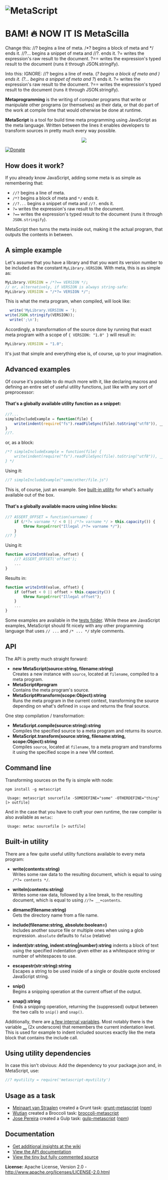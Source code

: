 ![MetaScript](https://raw.github.com/dcodeIO/MetaScript/master/MetaScript.png)
==============================================================================

# BAM! :fire: NOW IT IS MetaScilla
Change this:
//? begins a line of meta.
/*? begins a block of meta and */ ends it.
//?... begins a snippet of meta and //?. ends it.
?= writes the expression's raw result to the document.
?== writes the expression's typed result to the document (runs it through JSON.stringify).

Into this:
IGNORE: //? begins a line of meta.
(*? begins a block of meta and *) ends it.
(*?... begins a snippet of meta and ?*) ends it.
?= writes the expression's raw result to the document.
?== writes the expression's typed result to the document (runs it through JSON.stringify).



**Metaprogramming** is the writing of computer programs that write or manipulate other programs (or themselves) as their
data, or that do part of the work at compile time that would otherwise be done at runtime.

**MetaScript** is a tool for build time meta programming using JavaScript as the meta language. Written between the
lines it enables developers to transform sources in pretty much every way possible.

<p align="center">
    <img src="https://raw.github.com/dcodeIO/MetaScript/master/example.jpg" />
</p>

[![Donate](https://raw.githubusercontent.com/dcodeIO/MetaScript/master/donate.png)](https://www.paypal.com/cgi-bin/webscr?cmd=_donations&business=info%40code-emitter.com&item_name=Open%20Source%3A%20MetaScript)

How does it work?
-----------------
If you already know JavaScript, adding some meta is as simple as remembering that:

* `//?` begins a line of meta.
* `/*?` begins a block of meta and `*/` ends it.
* `//?...` begins a snippet of meta and `//?.` ends it.
* `?=` writes the expression's raw result to the document.
* `?==` writes the expression's typed result to the document (runs it through `JSON.stringify`).

MetaScript then turns the meta inside out, making it the actual program, that outputs the contents in between.

A simple example
----------------
Let's assume that you have a library and that you want its version number to be included as the constant
`MyLibrary.VERSION`. With meta, this is as simple as:

```js
MyLibrary.VERSION = /*?== VERSION */;
// or, alternatively, if VERSION is always string-safe:
MyLibrary.VERSION = "/*?= VERSION */";
```

This is what the meta program, when compiled, will look like:

```js
  write('MyLibrary.VERSION = ');
write(JSON.stringify(VERSION));
  write(';\n');
```

Accordingly, a transformation of the source done by running that exact meta program with a scope of `{ VERSION: "1.0" }`
will result in:

```js
MyLibrary.VERSION = "1.0";
```

It's just that simple and everything else is, of course, up to your imagination.

Advanced examples
-----------------
Of course it's possible to do much more with it, like declaring macros and defining an entire set of useful utility
functions, just like with any sort of preprocessor:

#### That's a globally available utility function as a snippet:

```js
//?...
simpleIncludeExample = function(file) {
    write(indent(require("fs").readFileSync(file).toString("utf8")), __);
}
//?.
```

or, as a block:

```js
/*? simpleIncludeExample = function(file) {
    write(indent(require("fs").readFileSync(file).toString("utf8")), __);
} */
```

Using it:

```js
//? simpleIncludeExample("some/other/file.js")
```

This is, of course, just an example. See [built-in utility](https://github.com/dcodeIO/MetaScript#built-in-utility) for
what's actually available out of the box.

#### That's a globally available macro using inline blocks:

```js
//? ASSERT_OFFSET = function(varname) {
    if (/*?= varname */ < 0 || /*?= varname */ > this.capacity()) {
        throw RangeError("Illegal /*?= varname */");
    }
//? }
```

Using it:

```js
function writeInt8(value, offset) {
    //? ASSERT_OFFSET('offset');
    ...
}
```

Results in:

```js
function writeInt8(value, offset) {
    if (offset < 0 || offset > this.capacity()) {
        throw RangeError("Illegal offset");
    }
    ...
}
```

Some examples are available in the [tests folder](https://github.com/dcodeIO/MetaScript/tree/master/tests). While
these are JavaScript examples, MetaScript should fit nicely with any other programming language that uses `// ...` and
`/* ... */` style comments.

API
---
The API is pretty much straight forward:

* **new MetaScript(source:string, filename:string)**  
  Creates a new instance with `source`, located at `filename`, compiled to a meta program.
* **MetaScript#program**  
  Contains the meta program's source.
* **MetaScript#transform(scope:Object):string**  
  Runs the meta program in the current context, transforming the source depending on what's defined in `scope` and
  returns the final source.
  
One step compilation / transformation:

* **MetaScript.compile(source:string):string**  
  Compiles the specified source to a meta program and returns its source.
* **MetaScript.transform(source:string, filename:string, scope:Object):string**  
  Compiles `source`, located at `filename`, to a meta program and transforms it using the specified scope in a new VM
  context.

Command line
------------
Transforming sources on the fly is simple with node:

`npm install -g metascript`

```
 Usage: metascript sourcefile -SOMEDEFINE="some" -OTHERDEFINE="thing" [> outfile]
```

And in the case that you have to craft your own runtime, the raw compiler is also available as `metac`:

```
 Usage: metac sourcefile [> outfile]
```

Built-in utility
----------------
There are a few quite useful utility functions available to every meta program:

* **write(contents:string)**  
  Writes some raw data to the resulting document, which is equal to using `/*?= contents */`.
  
* **writeln(contents:string)**  
  Writes some raw data, followed by a line break, to the resulting document, which is equal to using `//?= __+contents`.
  
* **dirname(filename:string)**  
  Gets the directory name from a file name.
  
* **include(filename:string, absolute:boolean=)**  
  Includes another source file or multiple ones when using a glob expression. `absolute` defaults to `false` (relative)
  
* **indent(str:string, indent:string|number):string** indents a block of text using the specified indentation given
  either as a whitespace string or number of whitespaces to use.
  
* **escapestr(str:string):string**  
  Escapes a string to be used inside of a single or double quote enclosed JavaScript string.
  
* **snip()**  
  Begins a snipping operation at the current offset of the output.
  
* **snap():string**  
  Ends a snipping operation, returning the (suppressed) output between the two calls to `snip()` and `snap()`.
  
Additionally, there are [a few internal variables](https://github.com/dcodeIO/MetaScript/wiki#other-__-prefixed-variables).
Most notably there is the variable [__](https://github.com/dcodeIO/MetaScript/wiki#the-__-variable) (2x underscore) that
remembers the current indentation level. This is used for example to indent included sources exactly like the meta block
that contains the include call.

Using utility dependencies
--------------------------
In case this isn't obvious: Add the dependency to your package.json and, in MetaScript, use:
```js
//? myutility = require('metascript-myutility')
```

Usage as a task
---------------
* [Meinaart van Straalen](https://github.com/meinaart) created a Grunt task:
  [grunt-metascript](https://github.com/meinaart/grunt-metascript) ([npm](https://www.npmjs.org/package/grunt-metascript))
* [Wutian](https://github.com/Naituw) created a Broccoli task:
  [broccoli-metascript](https://github.com/Naituw/broccoli-metascript)
* [Jose Pereira](https://github.com/oNaiPs) created a Gulp task:
  [gulp-metascript](https://github.com/oNaiPs/gulp-metascript) ([npm](https://www.npmjs.com/package/gulp-metascript))

Documentation
-------------
* [Get additional insights at the wiki](https://github.com/dcodeIO/MetaScript/wiki)
* [View the API documentation](http://htmlpreview.github.io/?https://raw.githubusercontent.com/dcodeIO/MetaScript/master/docs/index.html)
* [View the tiny but fully commented source](https://github.com/dcodeIO/MetaScript/blob/master/MetaScript.js)

**License:** Apache License, Version 2.0 - http://www.apache.org/licenses/LICENSE-2.0.html
